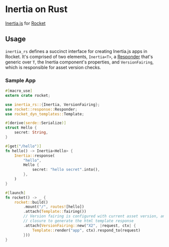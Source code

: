 # Inertia on Rust

[Inertia.js](https://inertiajs.com/) for [Rocket](https://rocket.rs/)

## Usage

`inertia_rs` defines a succinct interface for creating Inertia.js apps in Rocket. It's comprised of two elements, `Inertia<T>`, a [Responder](https://api.rocket.rs/v0.5-rc/rocket/response/trait.Responder.html) that's generic over `T`, the Inertia component's properties, and `VersionFairing`, which is responsible for asset version checks.

### Sample App

```rust
#[macro_use]
extern crate rocket;

use inertia_rs::{Inertia, VersionFairing};
use rocket::response::Responder;
use rocket_dyn_templates::Template;

#[derive(serde::Serialize)]
struct Hello {
    secret: String,
}

#[get("/hello")]
fn hello() -> Inertia<Hello> {
    Inertia::response(
        "hello",
        Hello {
            secret: "hello secret".into(),
        },
    )
}

#[launch]
fn rocket() -> _ {
    rocket::build()
        .mount("/", routes![hello])
        .attach(Template::fairing())
        // Version fairing is configured with current asset version, and a 
        // closure to generate the html template response
        .attach(VersionFairing::new("X2", |request, ctx| {
            Template::render("app", ctx).respond_to(request)
        }))
}

```